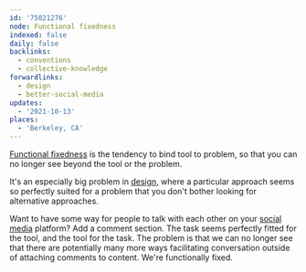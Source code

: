```yaml
---
id: '75021276'
node: Functional fixedness
indexed: false
daily: false
backlinks:
  - conventions
  - collective-knowledge
forwardlinks:
  - design
  - better-social-media
updates:
  - '2021-10-13'
places:
  - 'Berkeley, CA'
---
```

[Functional fixedness](https://en.wikipedia.org/wiki/Functional_fixedness) is the tendency to bind tool to problem, so that you can no longer see beyond the tool or the problem. 

It's an especially big problem in [design](design.md), where a particular approach seems so perfectly suited for a problem that you don't bother looking for alternative approaches. 

Want to have some way for people to talk with each other on your [social media](better-social-media.md) platform? Add a comment section. The task seems perfectly fitted for the tool, and the tool for the task. The problem is that we can no longer see that there are potentially many more ways facilitating conversation outside of attaching comments to content. We're functionally fixed. 

